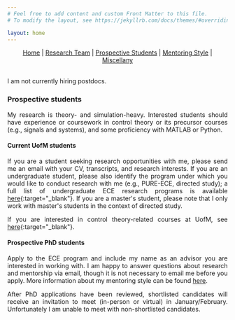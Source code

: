 ```yaml
---
# Feel free to add content and custom Front Matter to this file.
# To modify the layout, see https://jekyllrb.com/docs/themes/#overriding-theme-defaults

layout: home
---
```


<style>body {text-align: justify}</style>

<center>
<a href="./index.html">Home</a> | <a href="./team.html">Research Team</a> | <a href="./prospectives.html">Prospective Students</a> | <a href="./mentoring.html">Mentoring Style</a> | <a href="./miscellany.html">Miscellany</a>
</center>
<br>

I am not currently hiring postdocs.

### **Prospective students**

My research is theory- and simulation-heavy. Interested students should have experience or coursework in control theory or its precursor courses (e.g., signals and systems), and some proficiency with MATLAB or Python.

#### **Current UofM students**

If you are a student seeking research opportunities with me, please send me an email with your CV, transcripts, and research interests. If you are an undergraduate student, please also identify the program under which you would like to conduct research with me (e.g., PURE-ECE, directed study); a full list of undergraduate ECE research programs is available [here](https://ece.engin.umich.edu/academics/undergraduate/current-undergrad/undergrad-research/){:target="_blank"}. If you are a master's student, please note that I only work with master's students in the context of directed study.

If you are interested in control theory-related courses at UofM, see [here](https://controls.engin.umich.edu/control-courses/){:target="_blank"}.

#### **Prospective PhD students**
Apply to the ECE program and include my name as an advisor you are interested in working with. I am happy to answer questions about research and mentorship via email, though it is not necessary to email me before you apply. More information about my mentoring style can be found <a href="./mentoring.html">here</a>. 

After PhD applications have been reviewed, shortlisted candidates will receive an invitation to meet (in-person or virtual) in January/February. Unfortunately I am unable to meet with non-shortlisted candidates.

